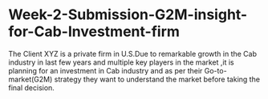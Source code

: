 # Week-2-Submission-G2M-insight-for-Cab-Investment-firm
The Client XYZ is a private firm in U.S.Due to remarkable growth in the Cab industry in last few years and multiple key players in the market ,it is planning for an investment in Cab industry and as per their Go-to-market(G2M) strategy they want to understand the market before taking the final decision.
